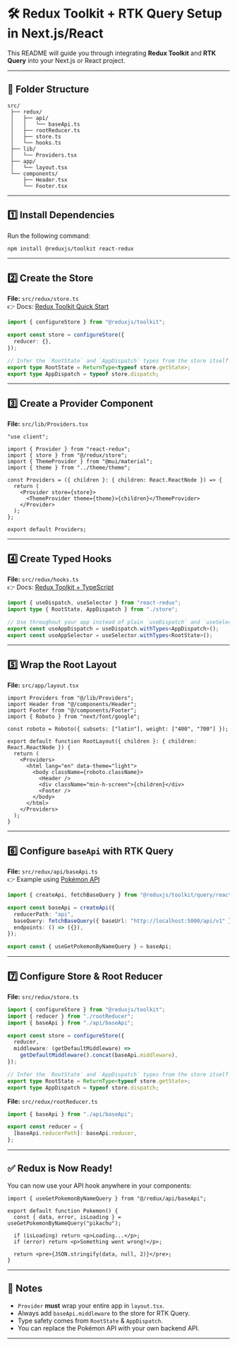 # 🛠 Redux Toolkit + RTK Query Setup in Next.js/React

This README will guide you through integrating **Redux Toolkit** and **RTK Query** into your Next.js or React project.

---

## 📂 Folder Structure

```
src/
 ├── redux/
 │   ├── api/
 │   │   └── baseApi.ts
 │   ├── rootReducer.ts
 │   ├── store.ts
 │   └── hooks.ts
 ├── lib/
 │   └── Providers.tsx
 ├── app/
 │   └── layout.tsx
 └── components/
     ├── Header.tsx
     └── Footer.tsx
```

---

## 1️⃣ Install Dependencies

Run the following command:

```bash
npm install @reduxjs/toolkit react-redux
```

---

## 2️⃣ Create the Store

**File:** `src/redux/store.ts`  
👉 Docs: [Redux Toolkit Quick Start](https://redux-toolkit.js.org/tutorials/quick-start)

```ts
import { configureStore } from "@reduxjs/toolkit";

export const store = configureStore({
  reducer: {},
});

// Infer the `RootState` and `AppDispatch` types from the store itself
export type RootState = ReturnType<typeof store.getState>;
export type AppDispatch = typeof store.dispatch;
```

---

## 3️⃣ Create a Provider Component

**File:** `src/lib/Providers.tsx`

```tsx
"use client";

import { Provider } from "react-redux";
import { store } from "@/redux/store";
import { ThemeProvider } from "@mui/material";
import { theme } from "../theme/theme";

const Providers = ({ children }: { children: React.ReactNode }) => {
  return (
    <Provider store={store}>
      <ThemeProvider theme={theme}>{children}</ThemeProvider>
    </Provider>
  );
};

export default Providers;
```

---

## 4️⃣ Create Typed Hooks

**File:** `src/redux/hooks.ts`  
👉 Docs: [Redux Toolkit + TypeScript](https://redux-toolkit.js.org/tutorials/typescript)

```ts
import { useDispatch, useSelector } from "react-redux";
import type { RootState, AppDispatch } from "./store";

// Use throughout your app instead of plain `useDispatch` and `useSelector`
export const useAppDispatch = useDispatch.withTypes<AppDispatch>();
export const useAppSelector = useSelector.withTypes<RootState>();
```

---

## 5️⃣ Wrap the Root Layout

**File:** `src/app/layout.tsx`

```tsx
import Providers from "@/lib/Providers";
import Header from "@/components/Header";
import Footer from "@/components/Footer";
import { Roboto } from "next/font/google";

const roboto = Roboto({ subsets: ["latin"], weight: ["400", "700"] });

export default function RootLayout({ children }: { children: React.ReactNode }) {
  return (
    <Providers>
      <html lang="en" data-theme="light">
        <body className={roboto.className}>
          <Header />
          <div className="min-h-screen">{children}</div>
          <Footer />
        </body>
      </html>
    </Providers>
  );
}
```

---

## 6️⃣ Configure `baseApi` with RTK Query

**File:** `src/redux/api/baseApi.ts`  
👉 Example using [Pokémon API](https://redux-toolkit.js.org/rtk-query/overview)

```ts
import { createApi, fetchBaseQuery } from "@reduxjs/toolkit/query/react";

export const baseApi = createApi({
  reducerPath: "api",
  baseQuery: fetchBaseQuery({ baseUrl: "http://localhost:5000/api/v1" }),
  endpoints: () => ({}),
});

export const { useGetPokemonByNameQuery } = baseApi;
```

---

## 7️⃣ Configure Store & Root Reducer

**File:** `src/redux/store.ts`

```ts
import { configureStore } from "@reduxjs/toolkit";
import { reducer } from "./rootReducer";
import { baseApi } from "./api/baseApi";

export const store = configureStore({
  reducer,
  middleware: (getDefaultMiddleware) =>
    getDefaultMiddleware().concat(baseApi.middleware),
});

// Infer the `RootState` and `AppDispatch` types from the store itself
export type RootState = ReturnType<typeof store.getState>;
export type AppDispatch = typeof store.dispatch;
```

**File:** `src/redux/rootReducer.ts`

```ts
import { baseApi } from "./api/baseApi";

export const reducer = {
  [baseApi.reducerPath]: baseApi.reducer,
};
```

---

## ✅ Redux is Now Ready!

You can now use your API hook anywhere in your components:

```tsx
import { useGetPokemonByNameQuery } from "@/redux/api/baseApi";

export default function Pokemon() {
  const { data, error, isLoading } = useGetPokemonByNameQuery("pikachu");

  if (isLoading) return <p>Loading...</p>;
  if (error) return <p>Something went wrong!</p>;

  return <pre>{JSON.stringify(data, null, 2)}</pre>;
}
```

---

## 📝 Notes

- `Provider` **must** wrap your entire app in `layout.tsx`.
- Always add `baseApi.middleware` to the store for RTK Query.
- Type safety comes from `RootState` & `AppDispatch`.
- You can replace the Pokémon API with your own backend API.

---

